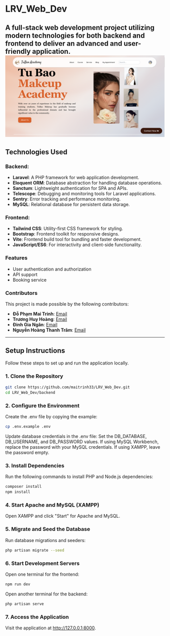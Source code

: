 # LRV_Web_Dev


A full-stack web development project utilizing modern technologies for both backend and frontend to deliver an advanced and user-friendly application.
![Makeup Service](https://github.com/maitrinh33/LRV_Web_Dev/blob/main/472490367_1809450143200135_1887462490586298635_n.png)
---


## **Technologies Used**


### **Backend:**
- **Laravel**: A PHP framework for web application development.
- **Eloquent ORM**: Database abstraction for handling database operations.
- **Sanctum**: Lightweight authentication for SPA and APIs.
- **Telescope**: Debugging and monitoring tools for Laravel applications.
- **Sentry**: Error tracking and performance monitoring.
- **MySQL**: Relational database for persistent data storage.


### **Frontend:**
- **Tailwind CSS**: Utility-first CSS framework for styling.
- **Bootstrap**: Frontend toolkit for responsive designs.
- **Vite**: Frontend build tool for bundling and faster development.
- **JavaScript/ES6**: For interactivity and client-side functionality.


### **Features** 
- User authentication and authorization 
- API support 
- Booking service 


### **Contributors** 
This project is made possible by the following contributors: 
- **Đỗ Phạm Mai Trinh**: [Email](mailto:trinh.do220909@vnuk.edu.vn) 
- **Trương Huy Hoàng**: [Email](mailto:truong220207@vnuk.edu.vn) 
- **Đinh Gia Ngân**: [Email](mailto:ngan.dinh220204@vnuk.edu.vn) 
- **Nguyễn Hoàng Thanh Trâm**: [Email](mailto:tram.nguyen220205@vnuk.edu.vn)
---


## **Setup Instructions**


Follow these steps to set up and run the application locally.


### **1. Clone the Repository**
```bash
git clone https://github.com/maitrinh33/LRV_Web_Dev.git
cd LRV_Web_Dev/backend
```


### **2. Configure the Environment**
Create the .env file by copying the example:


```bash
cp .env.example .env
```
Update database credentials in the .env file:
Set the DB_DATABASE, DB_USERNAME, and DB_PASSWORD values.
If using MySQL Workbench, replace the password with your MySQL credentials.
If using XAMPP, leave the password empty.


### **3. Install Dependencies**
Run the following commands to install PHP and Node.js dependencies:
```bash
composer install
npm install
```


### **4. Start Apache and MySQL (XAMPP)**
Open XAMPP and click "Start" for Apache and MySQL.


### **5. Migrate and Seed the Database**
Run database migrations and seeders:
```bash
php artisan migrate --seed
```


### **6. Start Development Servers**
Open one terminal for the frontend:
```bash
npm run dev
```
Open another terminal for the backend:
```bash
php artisan serve
```
### **7. Access the Application**
Visit the application at http://127.0.0.1:8000.





